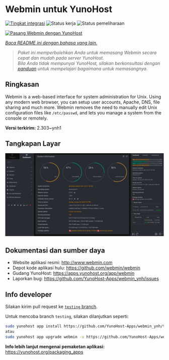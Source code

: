<!--
N.B.: README ini dibuat secara otomatis oleh <https://github.com/YunoHost/apps/tree/master/tools/readme_generator>
Ini TIDAK boleh diedit dengan tangan.
-->

# Webmin untuk YunoHost

[![Tingkat integrasi](https://apps.yunohost.org/badge/integration/webmin)](https://ci-apps.yunohost.org/ci/apps/webmin/)
![Status kerja](https://apps.yunohost.org/badge/state/webmin)
![Status pemeliharaan](https://apps.yunohost.org/badge/maintained/webmin)

[![Pasang Webmin dengan YunoHost](https://install-app.yunohost.org/install-with-yunohost.svg)](https://install-app.yunohost.org/?app=webmin)

*[Baca README ini dengan bahasa yang lain.](./ALL_README.md)*

> *Paket ini memperbolehkan Anda untuk memasang Webmin secara cepat dan mudah pada server YunoHost.*  
> *Bila Anda tidak mempunyai YunoHost, silakan berkonsultasi dengan [panduan](https://yunohost.org/install) untuk mempelajari bagaimana untuk memasangnya.*

## Ringkasan

Webmin is a web-based interface for system administration for Unix. Using any modern web browser, you can setup user accounts, Apache, DNS, file sharing and much more. Webmin removes the need to manually edit Unix configuration files like `/etc/passwd`, and lets you manage a system from the console or remotely.

**Versi terkirim:** 2.303~ynh1

## Tangkapan Layar

![Tangkapan Layar pada Webmin](./doc/screenshots/screenshot.png)

## Dokumentasi dan sumber daya

- Website aplikasi resmi: <http://www.webmin.com>
- Depot kode aplikasi hulu: <https://github.com/webmin/webmin>
- Gudang YunoHost: <https://apps.yunohost.org/app/webmin>
- Laporkan bug: <https://github.com/YunoHost-Apps/webmin_ynh/issues>

## Info developer

Silakan kirim pull request ke [`testing` branch](https://github.com/YunoHost-Apps/webmin_ynh/tree/testing).

Untuk mencoba branch `testing`, silakan dilanjutkan seperti:

```bash
sudo yunohost app install https://github.com/YunoHost-Apps/webmin_ynh/tree/testing --debug
atau
sudo yunohost app upgrade webmin -u https://github.com/YunoHost-Apps/webmin_ynh/tree/testing --debug
```

**Info lebih lanjut mengenai pemaketan aplikasi:** <https://yunohost.org/packaging_apps>
